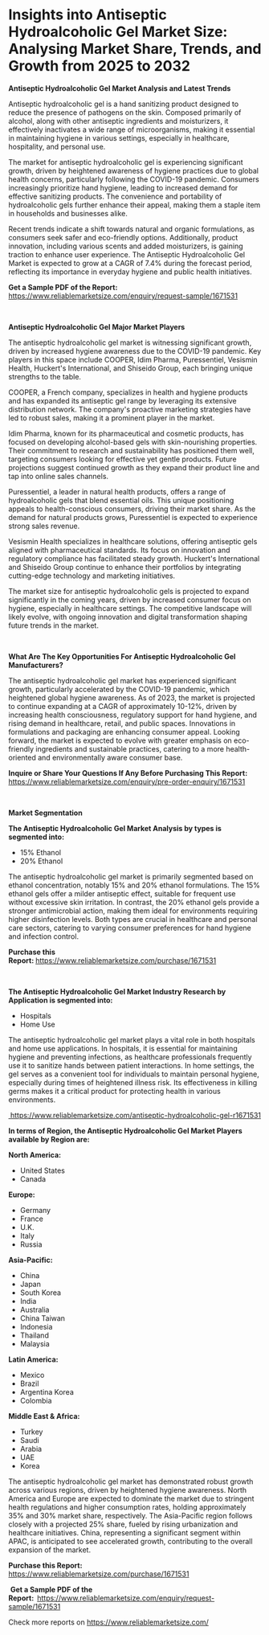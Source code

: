 <p><h1>Insights into Antiseptic Hydroalcoholic Gel Market Size: Analysing Market Share, Trends, and Growth from 2025 to 2032</h1></p><p><strong>Antiseptic Hydroalcoholic Gel Market Analysis and Latest Trends</strong></p>
<p><p>Antiseptic hydroalcoholic gel is a hand sanitizing product designed to reduce the presence of pathogens on the skin. Composed primarily of alcohol, along with other antiseptic ingredients and moisturizers, it effectively inactivates a wide range of microorganisms, making it essential in maintaining hygiene in various settings, especially in healthcare, hospitality, and personal use.</p><p>The market for antiseptic hydroalcoholic gel is experiencing significant growth, driven by heightened awareness of hygiene practices due to global health concerns, particularly following the COVID-19 pandemic. Consumers increasingly prioritize hand hygiene, leading to increased demand for effective sanitizing products. The convenience and portability of hydroalcoholic gels further enhance their appeal, making them a staple item in households and businesses alike.</p><p>Recent trends indicate a shift towards natural and organic formulations, as consumers seek safer and eco-friendly options. Additionally, product innovation, including various scents and added moisturizers, is gaining traction to enhance user experience. The Antiseptic Hydroalcoholic Gel Market is expected to grow at a CAGR of 7.4% during the forecast period, reflecting its importance in everyday hygiene and public health initiatives.</p></p>
<p><strong>Get a Sample PDF of the Report:&nbsp;</strong> <a href="https://www.reliablemarketsize.com/enquiry/request-sample/1671531?utm_campaign=3165&utm_medium=2&utm_source=Github&utm_content=ia&utm_term=25032025&utm_id=antiseptic-hydroalcoholic-gel">https://www.reliablemarketsize.com/enquiry/request-sample/1671531</a></p>
<p>&nbsp;</p>
<p><strong>Antiseptic Hydroalcoholic Gel Major Market Players</strong></p>
<p><p>The antiseptic hydroalcoholic gel market is witnessing significant growth, driven by increased hygiene awareness due to the COVID-19 pandemic. Key players in this space include COOPER, Idim Pharma, Puressentiel, Vesismin Health, Huckert's International, and Shiseido Group, each bringing unique strengths to the table.</p><p>COOPER, a French company, specializes in health and hygiene products and has expanded its antiseptic gel range by leveraging its extensive distribution network. The company's proactive marketing strategies have led to robust sales, making it a prominent player in the market.</p><p>Idim Pharma, known for its pharmaceutical and cosmetic products, has focused on developing alcohol-based gels with skin-nourishing properties. Their commitment to research and sustainability has positioned them well, targeting consumers looking for effective yet gentle products. Future projections suggest continued growth as they expand their product line and tap into online sales channels.</p><p>Puressentiel, a leader in natural health products, offers a range of hydroalcoholic gels that blend essential oils. This unique positioning appeals to health-conscious consumers, driving their market share. As the demand for natural products grows, Puressentiel is expected to experience strong sales revenue.</p><p>Vesismin Health specializes in healthcare solutions, offering antiseptic gels aligned with pharmaceutical standards. Its focus on innovation and regulatory compliance has facilitated steady growth. Huckert's International and Shiseido Group continue to enhance their portfolios by integrating cutting-edge technology and marketing initiatives.</p><p>The market size for antiseptic hydroalcoholic gels is projected to expand significantly in the coming years, driven by increased consumer focus on hygiene, especially in healthcare settings. The competitive landscape will likely evolve, with ongoing innovation and digital transformation shaping future trends in the market.</p></p>
<p>&nbsp;</p>
<p><strong>What Are The Key Opportunities For Antiseptic Hydroalcoholic Gel Manufacturers?</strong></p>
<p><p>The antiseptic hydroalcoholic gel market has experienced significant growth, particularly accelerated by the COVID-19 pandemic, which heightened global hygiene awareness. As of 2023, the market is projected to continue expanding at a CAGR of approximately 10-12%, driven by increasing health consciousness, regulatory support for hand hygiene, and rising demand in healthcare, retail, and public spaces. Innovations in formulations and packaging are enhancing consumer appeal. Looking forward, the market is expected to evolve with greater emphasis on eco-friendly ingredients and sustainable practices, catering to a more health-oriented and environmentally aware consumer base.</p></p>
<p><strong>Inquire or Share Your Questions If Any Before Purchasing This Report:</strong> <a href="https://www.reliablemarketsize.com/enquiry/pre-order-enquiry/1671531?utm_campaign=3165&utm_medium=2&utm_source=Github&utm_content=ia&utm_term=25032025&utm_id=antiseptic-hydroalcoholic-gel">https://www.reliablemarketsize.com/enquiry/pre-order-enquiry/1671531</a></p>
<p>&nbsp;</p>
<p><strong>Market Segmentation</strong></p>
<p><strong>The Antiseptic Hydroalcoholic Gel Market Analysis by types is segmented into:</strong></p>
<p><ul><li>15% Ethanol</li><li>20% Ethanol</li></ul></p>
<p><p>The antiseptic hydroalcoholic gel market is primarily segmented based on ethanol concentration, notably 15% and 20% ethanol formulations. The 15% ethanol gels offer a milder antiseptic effect, suitable for frequent use without excessive skin irritation. In contrast, the 20% ethanol gels provide a stronger antimicrobial action, making them ideal for environments requiring higher disinfection levels. Both types are crucial in healthcare and personal care sectors, catering to varying consumer preferences for hand hygiene and infection control.</p></p>
<p><strong>Purchase this Report:&nbsp;</strong><a href="https://www.reliablemarketsize.com/purchase/1671531?utm_campaign=3165&utm_medium=2&utm_source=Github&utm_content=ia&utm_term=25032025&utm_id=antiseptic-hydroalcoholic-gel">https://www.reliablemarketsize.com/purchase/1671531</a></p>
<p>&nbsp;</p>
<p><strong>The Antiseptic Hydroalcoholic Gel Market Industry Research by Application is segmented into:</strong></p>
<p><ul><li>Hospitals</li><li>Home Use</li></ul></p>
<p><p>The antiseptic hydroalcoholic gel market plays a vital role in both hospitals and home use applications. In hospitals, it is essential for maintaining hygiene and preventing infections, as healthcare professionals frequently use it to sanitize hands between patient interactions. In home settings, the gel serves as a convenient tool for individuals to maintain personal hygiene, especially during times of heightened illness risk. Its effectiveness in killing germs makes it a critical product for protecting health in various environments.</p></p>
<p><a href="https://www.reliablemarketsize.com/antiseptic-hydroalcoholic-gel-r1671531?utm_campaign=3165&utm_medium=2&utm_source=Github&utm_content=ia&utm_term=25032025&utm_id=antiseptic-hydroalcoholic-gel">&nbsp;https://www.reliablemarketsize.com/antiseptic-hydroalcoholic-gel-r1671531</a></p>
<p><strong>In terms of Region, the Antiseptic Hydroalcoholic Gel Market Players available by Region are:</strong></p>
<p>
    <p> <strong> North America: </strong>
        <ul>
            <li>United States</li>
            <li>Canada</li>
        </ul>
        </p> 
    <p> <strong> Europe: </strong>
        <ul>
            <li>Germany</li>
            <li>France</li>
            <li>U.K.</li>
            <li>Italy</li>
            <li>Russia</li>
        </ul>
        </p> 
    <p> <strong> Asia-Pacific: </strong>
        <ul>
            <li>China</li>
            <li>Japan</li>
            <li>South Korea</li>
            <li>India</li>
            <li>Australia</li>
            <li>China Taiwan</li>
            <li>Indonesia</li>
            <li>Thailand</li>
            <li>Malaysia</li>
        </ul>
        </p> 
    <p> <strong> Latin America: </strong>
        <ul>
            <li>Mexico</li>
            <li>Brazil</li>
            <li>Argentina Korea</li>
            <li>Colombia</li>
        </ul>
        </p> 
    <p> <strong> Middle East & Africa: </strong>
        <ul>
            <li>Turkey</li>
            <li>Saudi</li>
            <li>Arabia</li>
            <li>UAE</li>
            <li>Korea</li>
        </ul>
    </p>
    </p>
<p><p>The antiseptic hydroalcoholic gel market has demonstrated robust growth across various regions, driven by heightened hygiene awareness. North America and Europe are expected to dominate the market due to stringent health regulations and higher consumption rates, holding approximately 35% and 30% market share, respectively. The Asia-Pacific region follows closely with a projected 25% share, fueled by rising urbanization and healthcare initiatives. China, representing a significant segment within APAC, is anticipated to see accelerated growth, contributing to the overall expansion of the market.</p></p>
<p><strong>Purchase this Report: </strong><a href="https://www.reliablemarketsize.com/purchase/1671531?utm_campaign=3165&utm_medium=2&utm_source=Github&utm_content=ia&utm_term=25032025&utm_id=antiseptic-hydroalcoholic-gel">https://www.reliablemarketsize.com/purchase/1671531</a></p>
<p>&nbsp;<strong>Get a Sample PDF of the Report:&nbsp;&nbsp;</strong><a href="https://www.reliablemarketsize.com/enquiry/request-sample/1671531?utm_campaign=3165&utm_medium=2&utm_source=Github&utm_content=ia&utm_term=25032025&utm_id=antiseptic-hydroalcoholic-gel">https://www.reliablemarketsize.com/enquiry/request-sample/1671531</a></p>
<p><strong></strong></p>
<p>Check more reports on <a href="https://www.reliablemarketsize.com/?utm_campaign=3165&utm_medium=2&utm_source=Github&utm_content=ia&utm_term=25032025&utm_id=antiseptic-hydroalcoholic-gel">https://www.reliablemarketsize.com/</a></p>